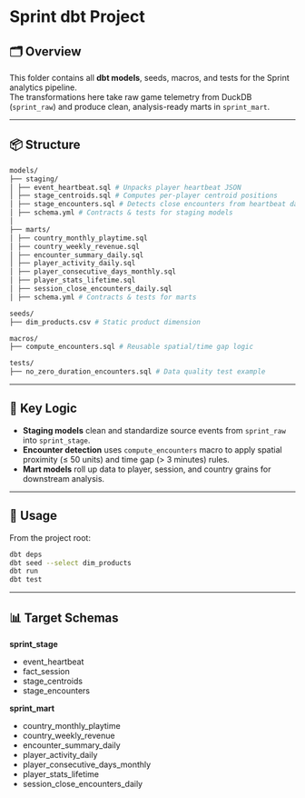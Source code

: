 # Sprint dbt Project

## 🗂️ Overview

This folder contains all **dbt models**, seeds, macros, and tests for the Sprint analytics pipeline.  
The transformations here take raw game telemetry from DuckDB (`sprint_raw`) and produce clean, analysis-ready marts in `sprint_mart`.

---

## 📦 Structure

```bash
models/
├── staging/
│ ├── event_heartbeat.sql # Unpacks player heartbeat JSON
│ ├── stage_centroids.sql # Computes per-player centroid positions
│ ├── stage_encounters.sql # Detects close encounters from heartbeat data
│ ├── schema.yml # Contracts & tests for staging models
│
├── marts/
│ ├── country_monthly_playtime.sql
│ ├── country_weekly_revenue.sql
│ ├── encounter_summary_daily.sql
│ ├── player_activity_daily.sql
│ ├── player_consecutive_days_monthly.sql
│ ├── player_stats_lifetime.sql
│ ├── session_close_encounters_daily.sql
│ ├── schema.yml # Contracts & tests for marts

seeds/
├── dim_products.csv # Static product dimension

macros/
├── compute_encounters.sql # Reusable spatial/time gap logic

tests/
├── no_zero_duration_encounters.sql # Data quality test example
```

---

## 🧠 Key Logic

- **Staging models** clean and standardize source events from `sprint_raw` into `sprint_stage`.
- **Encounter detection** uses `compute_encounters` macro to apply spatial proximity (≤ 50 units) and time gap (> 3 minutes) rules.
- **Mart models** roll up data to player, session, and country grains for downstream analysis.

---

## 🚀 Usage

From the project root:

```bash
dbt deps
dbt seed --select dim_products
dbt run
dbt test
```

---

## 📊 Target Schemas

**sprint_stage**

- event_heartbeat
- fact_session
- stage_centroids
- stage_encounters

**sprint_mart**

- country_monthly_playtime
- country_weekly_revenue
- encounter_summary_daily
- player_activity_daily
- player_consecutive_days_monthly
- player_stats_lifetime
- session_close_encounters_daily
